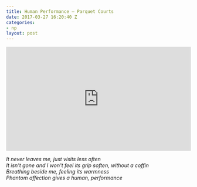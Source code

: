 ```yaml
---
title: Human Performance — Parquet Courts
date: 2017-03-27 16:20:40 Z
categories:
- np
layout: post
---
```


<div style="position:relative;height:0;padding-bottom:56.25%"><iframe src="https://www.youtube.com/embed/1D6-8eXlMV4?rel=0?ecver=2" width="640" height="360" frameborder="0" style="position:absolute;width:100%;height:100%;left:0" allowfullscreen></iframe></div>

*It never leaves me, just visits less often  
It isn't gone and I won't feel its grip soften, without a coffin  
Breathing beside me, feeling its warmness  
Phantom affection gives a human, performance*
